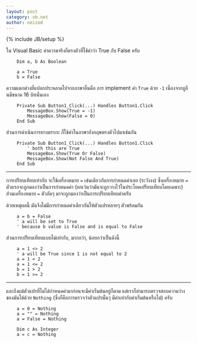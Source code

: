 ```yaml
---
layout: post
category: vb.net
author: neizod
---
```

{% include JB/setup %}

ใน Visual Basic ค่าความจริงก็ตรงตัวที่ใช้คำว่า True กับ False ครับ

```vb.net
    Dim a, b As Boolean

    a = True
    b = False
```

ความแตกต่างที่แปลกประหลาดไปจากภาษาอื่นคือ การ implement ค่า `True` ด้วย `-1` เนื่องจากบูลีนมีขนาด 16 บิทนั่นเอง

```vb.net
    Private Sub Button1_Click(...) Handles Button1.Click
        MessageBox.Show(True = -1)
        MessageBox.Show(False = 0)
    End Sub
```

ส่วนการดำเนินการทางตรรกะ ก็ใช้คำในภาษาอังกฤษตรงตัวไปมาเช่นกัน

```vb.net
    Private Sub Button1_Click(...) Handles Button1.Click
        ' both this are True
        MessageBox.Show(True Or False)
        MessageBox.Show(Not False And True)
    End Sub
```

---

การเปรียบเทียบเท่ากับ จะใช้เครื่องหมาย `=` เช่นเดียวกับการกำหนดค่าเลย (ระวังงง) ซึ่งเครื่องหมาย `=` ตัวแรกจะถูกมองว่าเป็นการกำหนดค่า (ยกเว้นว่ามันจะถูกวางไว้ในประโยคเปรียบเทียบโดยเฉพาะ) ส่วนเครื่องหมาย `=` ตัวถัดๆ มาจะถูกมองว่าเป็นการเปรียบเทียบค่าครับ

ด้วยเหตุผลนี้ มันจึงไม่มีการกำหนดค่าเดียวกันให้ตัวแปรหลายๆ ตัวพร้อมกัน

```vb.net
    a = b = False
    ' a will be set to True
    ' because b value is False and is equal to False
```

ส่วนการเปรียบเทียบแบบไม่เท่ากับ, มากกว่า, น้อยกว่าเป็นดังนี้

```vb.net
    a = 1 <> 2
    ' a will be True since 1 is not equal to 2
    a = 1 < 2
    a = 1 <= 2
    b = 1 > 2
    b = 1 >= 2
```

---

และถึงแม้ตัวแปรที่ไม่ได้กำหนดค่ามาก่อนจะมีค่าเริ่มต้นอยู่ก็ตาม แต่เราก็สามารถตรวจสอบความว่างของมันได้ด้วย `Nothing` (ซึ่งก็คือการตรวจว่าตัวแปรนั้นๆ มีค่าเท่ากับค่าเริ่มต้นหรือไม่) ครับ

```vb.net
    a = 0 = Nothing
    a = "" = Nothing
    a = False = Nothing

    Dim c As Integer
    a = c = Nothing
```
